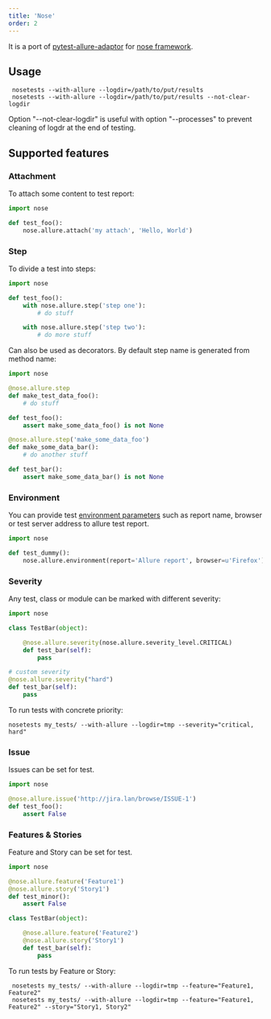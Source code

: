 ```yaml
---
title: 'Nose'
order: 2
---
```


It is a port of
[pytest-allure-adaptor](https://github.com/allure-framework/allure-python)
for [nose framework](https://github.com/nose-devs/nose).

## Usage

     nosetests --with-allure --logdir=/path/to/put/results
     nosetests --with-allure --logdir=/path/to/put/results --not-clear-logdir

Option "--not-clear-logdir" is useful with option "--processes" to
prevent cleaning of logdr at the end of testing.

## Supported features

### Attachment

To attach some content to test report:

```python
import nose

def test_foo():
    nose.allure.attach('my attach', 'Hello, World')
```

### Step

To divide a test into steps:

```python
import nose

def test_foo():
    with nose.allure.step('step one'):
        # do stuff

    with nose.allure.step('step two'):
        # do more stuff
```
Can also be used as decorators. By default step name is generated from
method name:

```python
import nose

@nose.allure.step
def make_test_data_foo():
    # do stuff

def test_foo():
    assert make_some_data_foo() is not None

@nose.allure.step('make_some_data_foo')
def make_some_data_bar():
    # do another stuff

def test_bar():
    assert make_some_data_bar() is not None
```

### Environment

You can provide test [environment
parameters](https://github.com/allure-framework/allure-core/wiki/Environment)
such as report name, browser or test server address to allure test
report.

```python
import nose

def test_dummy():
    nose.allure.environment(report='Allure report', browser=u'Firefox')
```

### Severity

Any test, class or module can be marked with different severity:

```python
import nose

class TestBar(object):

    @nose.allure.severity(nose.allure.severity_level.CRITICAL)
    def test_bar(self):
        pass

# custom severity
@nose.allure.severity("hard")
def test_bar(self):
    pass
```

To run tests with concrete priority:

    nosetests my_tests/ --with-allure --logdir=tmp --severity="critical, hard"

### Issue

Issues can be set for test.

```python
import nose

@nose.allure.issue('http://jira.lan/browse/ISSUE-1')
def test_foo():
    assert False
```

### Features & Stories

Feature and Story can be set for test.

```python
import nose

@nose.allure.feature('Feature1')
@nose.allure.story('Story1')
def test_minor():
    assert False

class TestBar(object):

    @nose.allure.feature('Feature2')
    @nose.allure.story('Story1')
    def test_bar(self):
        pass
```

To run tests by Feature or Story:

     nosetests my_tests/ --with-allure --logdir=tmp --feature="Feature1, Feature2"
     nosetests my_tests/ --with-allure --logdir=tmp --feature="Feature1, Feature2" --story="Story1, Story2"
